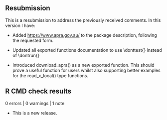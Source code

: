 ## Resubmission

This is a resubmission to address the previously received comments. In this version I have:

-   Added <https://www.apra.gov.au/> to the package description, following the requested form.

-   Updated all exported functions documentation to use \\donttest{} instead of \\dontrun{}

-   Introduced download_apra() as a new exported function. This should prove a useful function for users whilst also supporting better examples for the read_x_local() type functions.

## R CMD check results

0 errors | 0 warnings | 1 note

* This is a new release.
